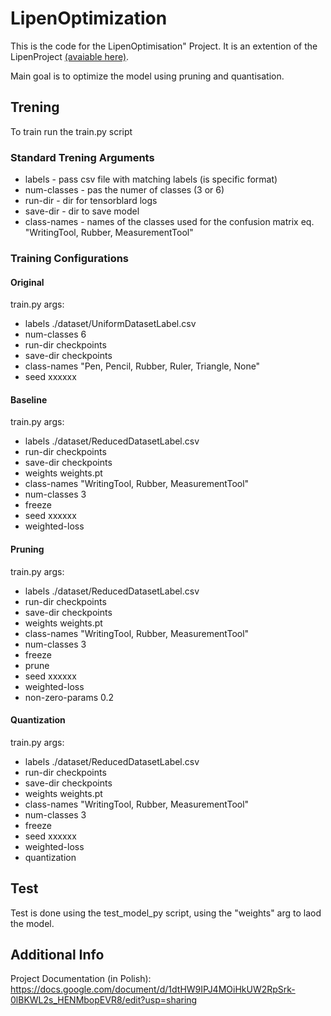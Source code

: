 # LipenOptimization
 This is the code for the LipenOptimisation" Project. It is an extention of the LipenProject  <a href="https://github.com/theATM/LipenProject"> (avaiable here)</a>.

 Main goal is to optimize the model using pruning and quantisation.


## Trening 
To train run the train.py script

### Standard Trening Arguments
* labels -  pass csv file with matching labels (is specific format)
* num-classes - pas the numer of classes (3 or 6)
* run-dir - dir for tensorblard logs
* save-dir - dir to save model
* class-names - names of the classes used for the confusion matrix  eq. "WritingTool, Rubber, MeasurementTool"

### Training Configurations

#### Original
train.py args:
* labels ./dataset/UniformDatasetLabel.csv
* num-classes 6
* run-dir checkpoints
* save-dir checkpoints
* class-names "Pen, Pencil, Rubber, Ruler, Triangle, None"
* seed xxxxxx


#### Baseline
train.py args:
* labels ./dataset/ReducedDatasetLabel.csv
* run-dir checkpoints
* save-dir checkpoints
* weights weights.pt
* class-names "WritingTool, Rubber, MeasurementTool"
* num-classes 3
* freeze
* seed xxxxxx
* weighted-loss


#### Pruning
train.py args:
* labels ./dataset/ReducedDatasetLabel.csv
* run-dir checkpoints
* save-dir checkpoints
* weights weights.pt
* class-names "WritingTool, Rubber, MeasurementTool"
* num-classes 3
* freeze
* prune
* seed xxxxxx
* weighted-loss
* non-zero-params 0.2

#### Quantization
train.py args:
* labels ./dataset/ReducedDatasetLabel.csv
* run-dir checkpoints
* save-dir checkpoints
* weights weights.pt
* class-names "WritingTool, Rubber, MeasurementTool" 
* num-classes 3
* freeze
* seed xxxxxx
* weighted-loss
* quantization


## Test
Test is done using the test_model_py script, using the "weights" arg to laod the model.


## Additional Info

Project Documentation (in Polish):
https://docs.google.com/document/d/1dtHW9IPJ4MOiHkUW2RpSrk-0lBKWL2s_HENMbopEVR8/edit?usp=sharing
